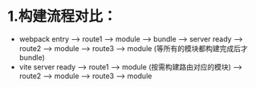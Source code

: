 # 1.构建流程对比：
  - webpack
    entry -->  route1  --> module  --> bundle -->   server ready
          -->  route2  --> module
          -->  route3  --> module (等所有的模块都构建完成后才bundle)
  - vite
    server ready -->  route1  --> module (按需构建路由对应的模块)
                 -->  route2  --> module
                 -->  route3  --> module